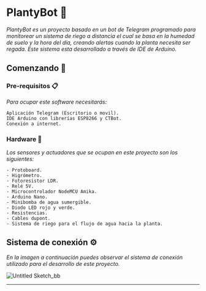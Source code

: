 # PlantyBot 🌱

_PlantyBot es un proyecto basado en un bot de Telegram programado para monitorear un sistema de riego a distancia el cual se basa en la humedad de suelo y la hora del día, creando alertas cuando la planta necesita ser regada. Este sistema esta desarrollado a través de IDE de Arduino._

## Comenzando 🚀

### Pre-requisitos 📋

_Para ocupar este software necesitarás:_

```
Aplicación Telegram (Escritorio o movil).
IDE Arduino con librerías ESP8266 y CTBot.
Conexión a internet.
```

### Hardware 🔧

_Los sensores y actuadores que se ocupan en este proyecto son los siguientes:_

```
- Protoboard.
- Higrómetro.
- Fotoresistor LDR.
- Relé 5V.
- Microcontrolador NodeMCU Amika.
- Arduino Nano.
- Minibomba de agua sumergible.
- Diodo LED rojo y verde.
- Resistencias.
- Cables dupont.
- Sistema de riego para el flujo de agua hacia la planta.
```

## Sistema de conexión ⚙️

_En la imagen a continuación puedes observar el sistema de conexión utilizado para el desarrollo de este proyecto._

![Untitled Sketch_bb](https://user-images.githubusercontent.com/93295581/147521264-9027b27c-fc6d-4ef0-9441-17bac2184c8d.png)






---

